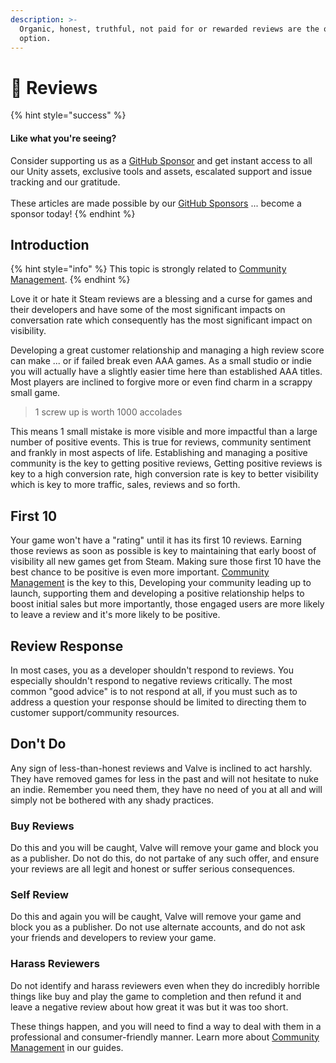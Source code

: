 ```yaml
---
description: >-
  Organic, honest, truthful, not paid for or rewarded reviews are the only
  option.
---
```


# 👀 Reviews

{% hint style="success" %}
#### Like what you're seeing?

Consider supporting us as a [GitHub Sponsor](../../become-a-sponsor/) and get instant access to all our Unity assets, exclusive tools and assets, escalated support and issue tracking and our gratitude.\
\
These articles are made possible by our [GitHub Sponsors](https://github.com/sponsors/heathen-engineering) ... become a sponsor today!
{% endhint %}

## Introduction

{% hint style="info" %}
This topic is strongly related to [Community Management](../community/).
{% endhint %}

Love it or hate it Steam reviews are a blessing and a curse for games and their developers and have some of the most significant impacts on conversation rate which consequently has the most significant impact on visibility.

Developing a great customer relationship and managing a high review score can make ... or if failed break even AAA games. As a small studio or indie you will actually have a slightly easier time here than established AAA titles. Most players are inclined to forgive more or even find charm in a scrappy small game.

> 1 screw up is worth 1000 accolades

This means 1 small mistake is more visible and more impactful than a large number of positive events. This is true for reviews, community sentiment and frankly in most aspects of life. Establishing and managing a positive community is the key to getting positive reviews, Getting positive reviews is key to a high conversion rate, high conversion rate is key to better visibility which is key to more traffic, sales, reviews and so forth.

## First 10

Your game won't have a "rating" until it has its first 10 reviews. Earning those reviews as soon as possible is key to maintaining that early boost of visibility all new games get from Steam. Making sure those first 10 have the best chance to be positive is even more important. [Community Management](../community/) is the key to this, Developing your community leading up to launch, supporting them and developing a positive relationship helps to boost initial sales but more importantly, those engaged users are more likely to leave a review and it's more likely to be positive.

## Review Response

In most cases, you as a developer shouldn't respond to reviews. You especially shouldn't respond to negative reviews critically. The most common "good advice" is to not respond at all, if you must such as to address a question your response should be limited to directing them to customer support/community resources.

## Don't Do

Any sign of less-than-honest reviews and Valve is inclined to act harshly. They have removed games for less in the past and will not hesitate to nuke an indie. Remember you need them, they have no need of you at all and will simply not be bothered with any shady practices.

### Buy Reviews

Do this and you will be caught, Valve will remove your game and block you as a publisher. Do not do this, do not partake of any such offer, and ensure your reviews are all legit and honest or suffer serious consequences.

### Self Review

Do this and again you will be caught, Valve will remove your game and block you as a publisher. Do not use alternate accounts, and do not ask your friends and developers to review your game.&#x20;

### Harass Reviewers

Do not identify and harass reviewers even when they do incredibly horrible things like buy and play the game to completion and then refund it and leave a negative review about how great it was but it was too short.

These things happen, and you will need to find a way to deal with them in a professional and consumer-friendly manner. Learn more about [Community Management](../community/) in our guides.
